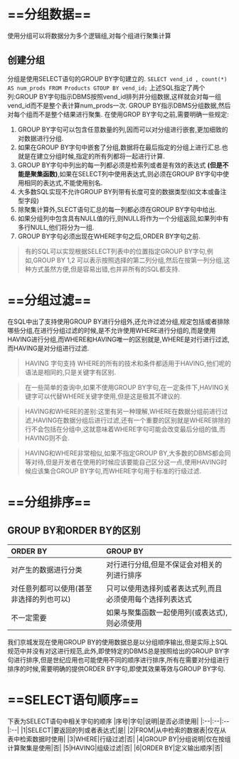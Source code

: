 # ==分组数据==
使用分组可以将数据分为多个逻辑组,对每个组进行聚集计算

## 创建分组
分组是使用SELECT语句的GROUP BY字句建立的.
`SELECT vend_id , count(*) AS num_prods FROM Products GTOUP BY vend_id;`
上述SQL指定了两个列:GROUP BY字句指示DBMS按照vend_id排列并分组数据,这样就会对每一组vend_id而不是整个表计算num_prods一次.
GROUP BY指示DBMS分组数据,然后对每个组而不是整个结果进行聚集.
在使用GROP BY字句之前,需要明确一些规定:
1. GROUP BY字句可以包含任意数量的列,因而可以对分组进行嵌套,更加细致的对数据进行分组.
2. 如果在GROUP BY字句中嵌套了分组,数据将在最后指定的分组上进行汇总.也就是在建立分组时候,指定的所有列都将一起进行计算.
3. GROUP BY字句中列出的每一列都必须是检索列或者是有效的表达式 **(但是不能是聚集函数)**,如果在SELECT列中使用表达式,则必须在GROUP BY字句中使用相同的表达式,不能使用别名.
4. 大多数SQL实现不允许GROUP BY列带有长度可变的数据类型(如文本或备注型字段)
5. 除聚集计算外,SLECT语句汇总的每一列都必须在GROUP BY字句中给出.
6. 如果分组列中包含具有NULL值的行,则NULL将作为一个分组返回,如果列中有多行NULL,他们将分为一组.
7. GROUP BY字句必须出现在WHERE字句之后,ORDER BY字句之前.
> 有的SQL可以实现根据SELECT列表中的位置指定GROUP BY字句,例如,GROUP BY 1,2 可以表示按照选择的第二列分组,然后在按第一列分组,这种方式虽然方便,但是容易出错,也并非所有的SQL都支持.


# ==分组过滤==
在SQL中出了支持使用GROUP BY进行分组外,还允许过滤分组,规定包括或者排除哪些分组,在进行分组过滤的时候,是不允许使用WHERE进行分组的,而是使用HAVING进行分组,而WHERE和HAVING唯一的区别就是,WHERE是对行进行过滤,而HAVING是对分组进行过滤.
> HAVING 字句支持 WHERE的所有的技术和条件都适用于HAVING,他们呢的语法是相同的,只是关键字有区别.

> 在一些简单的查询中,如果不使用GROUP BY字句,在一定条件下,HAVING关键字可以代替WHERE关键字使用,但是这是极其不建议的.

> HAVING和WHERE的差别:这里有另一种理解,WHERE在数据分组前进行过滤,HAVING在数据分组后进行过滤,还有一个重要的区别就是WHERE排除的行不会包括在分组中,这就意味着WHERE字句可能会改变最后分组的值,而HAVING则不会.

> HAVING和WHERE非常相似,如果不指定GROUP BY,大多数的DBMS都会同等对待,但是开发者在使用的时候应该要能自己区分这一点,使用HAVING时候应该集合GROUP BY字句,而WHERE字句用于标准的行级过滤.

# ==分组排序==
## GROUP BY和ORDER BY的区别
|ORDER BY|GROUP BY|
|:--|:--|
|对产生的数据进行分类|对行进行分组,但是不保证会对相关的列进行排序|
|对任意列都可以使用(甚至非选择的列也可以)|只可以使用选择列或者表达式列,而且必须使用每个选择列表达式|
|不一定需要|如果与聚集函数一起使用列(或表达式),则必须使用|

我们京城发现在使用GROUP BY的使用数据总是以分组顺序输出,但是实际上SQL规范中并没有对这进行规范,此外,即使特定的DBMS总是按照给出的GROUP BY字句进行排序,但是世纪应用也可能使用不同的顺序进行排序,所有在需要对分组进行排序的时候,需要明确的提供ORDER BY字句,即使其效果等效与GROUP BY字句.

# ==SELECT语句顺序==
下表为SELECT语句中相关字句的顺序
|序号|字句|说明|是否必须使用|
|:--|:--|:--|:--|
|1|SELECT|要返回的列或者表达式|是|
|2|FROM|从中检索的数据表|仅在从表中检索数据时使用|
|3|WHERE|行级过滤|否|
|4|GROUP BY|分组说明|仅在按组计算聚集是使用|否|
|5|HAVING|组级过滤|否|
|6|ORDER BY|定义输出顺序|否|
